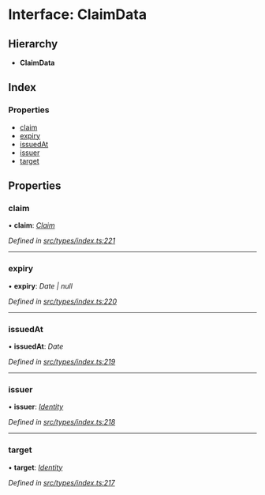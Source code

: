# Interface: ClaimData

## Hierarchy

* **ClaimData**

## Index

### Properties

* [claim](claimdata.md#claim)
* [expiry](claimdata.md#expiry)
* [issuedAt](claimdata.md#issuedat)
* [issuer](claimdata.md#issuer)
* [target](claimdata.md#target)

## Properties

###  claim

• **claim**: *[Claim](../globals.md#claim)*

*Defined in [src/types/index.ts:221](https://github.com/PolymathNetwork/polymesh-sdk/blob/ffcdfce/src/types/index.ts#L221)*

___

###  expiry

• **expiry**: *Date | null*

*Defined in [src/types/index.ts:220](https://github.com/PolymathNetwork/polymesh-sdk/blob/ffcdfce/src/types/index.ts#L220)*

___

###  issuedAt

• **issuedAt**: *Date*

*Defined in [src/types/index.ts:219](https://github.com/PolymathNetwork/polymesh-sdk/blob/ffcdfce/src/types/index.ts#L219)*

___

###  issuer

• **issuer**: *[Identity](../classes/identity.md)*

*Defined in [src/types/index.ts:218](https://github.com/PolymathNetwork/polymesh-sdk/blob/ffcdfce/src/types/index.ts#L218)*

___

###  target

• **target**: *[Identity](../classes/identity.md)*

*Defined in [src/types/index.ts:217](https://github.com/PolymathNetwork/polymesh-sdk/blob/ffcdfce/src/types/index.ts#L217)*
